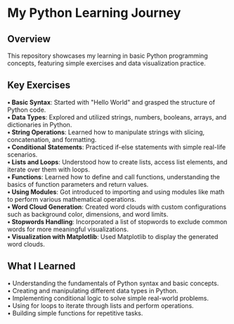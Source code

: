 # My Python Learning Journey

## Overview

This repository showcases my learning in basic Python programming concepts, featuring simple exercises and data visualization practice.

## Key Exercises

**• Basic Syntax**: Started with "Hello World" and grasped the structure of Python code.<br>
**• Data Types**: Explored and utilized strings, numbers, booleans, arrays, and dictionaries in Python.<br>
**• String Operations**: Learned how to manipulate strings with slicing, concatenation, and formatting.<br>
**• Conditional Statements**: Practiced if-else statements with simple real-life scenarios.<br>
**• Lists and Loops**: Understood how to create lists, access list elements, and iterate over them with loops.<br>
**• Functions**: Learned how to define and call functions, understanding the basics of function parameters and return values.<br>
**• Using Modules**: Got introduced to importing and using modules like math to perform various mathematical operations.<br>
**• Word Cloud Generation**: Created word clouds with custom configurations such as background color, dimensions, and word limits.<br>
**• Stopwords Handling**: Incorporated a list of stopwords to exclude common words for more meaningful visualizations.<br>
**• Visualization with Matplotlib**: Used Matplotlib to display the generated word clouds.<br>


## What I Learned
• Understanding the fundamentals of Python syntax and basic concepts.<br>
• Creating and manipulating different data types in Python.<br>
• Implementing conditional logic to solve simple real-world problems.<br>
• Using for loops to iterate through lists and perform operations.<br>
• Building simple functions for repetitive tasks.<br>
